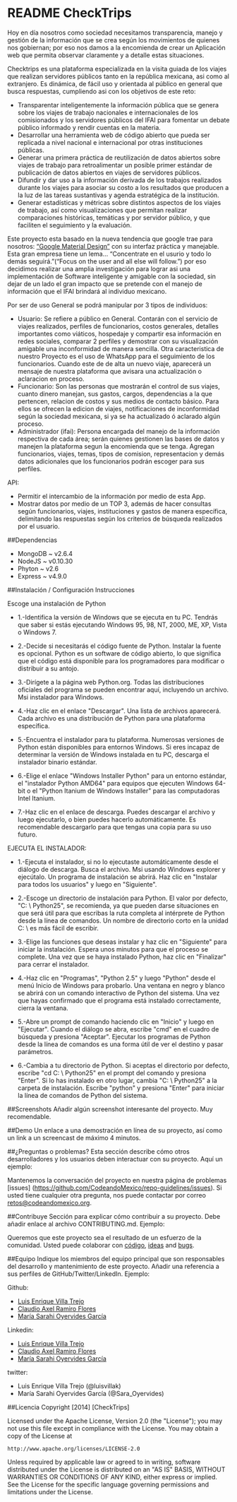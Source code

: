 
README CheckTrips
============

Hoy en día nosotros como sociedad necesitamos transparencia, manejo y gestión de la información que se crea según los movimientos de quienes nos gobiernan; por eso nos damos a la encomienda de crear un Aplicación web que permita observar claramente y a detalle estas situaciones.

Checktrips es una plataforma especializada en la visita guiada de los viajes que realizan servidores públicos tanto en la república mexicana, asi como al extranjero. Es dinámica, de fácil uso y  orientada al público en general que busca respuestas, cumpliendo asi con los objetivos de este reto:
- Transparentar inteligentemente la información pública que se genera sobre los viajes de trabajo nacionales e internacionales de los comisionados y los servidores públicos del IFAI para fomentar un debate público informado y rendir cuentas en la materia.
- Desarrollar una herramienta web de código abierto que pueda ser replicada a nivel nacional e internacional por otras instituciones públicas.
- Generar una primera práctica de reutilización de datos abiertos sobre viajes de trabajo para retroalimentar un posible primer estándar de publicación de datos abiertos en viajes de servidores públicos.
- Difundir y dar uso a la información derivada de los trabajos realizados durante los viajes para asociar su costo a los resultados que producen a la luz de las tareas sustantivas y agenda estratégica de la institución.
- Generar estadísticas y métricas sobre distintos aspectos de los viajes de trabajo, así como visualizaciones que permitan realizar comparaciones históricas, temáticas y por servidor público, y que faciliten el seguimiento y la evaluación.

Este proyecto esta basado en la nueva tendencia que google trae para nosotros: [“Google Material Design”]( http://www.google.com/design/spec/material-design/introduction.html#) con su interfaz práctica y manejable. Esta gran empresa tiene un lema… “Concentrate en el usurio y todo lo demás seguirá.”(“Focus on the user and all else will follow.”) por eso decidimos realizar una amplia investigación para lograr asi una implementación de Software inteligente y amigable con la sociedad, sin dejar de un lado el gran impacto que se pretende con el manejo de información que el IFAI brindará al individuo mexicano. 


Por ser de uso General se podrá manipular por 3 tipos de individuos:
- Usuario: Se refiere a público en General. Contarán con el servicio de viajes realizados, perfiles de funcionarios, costos generales, detalles importantes como viáticos, hospedaje y  compartir esa información en redes sociales, comparar 2 perfiles y demostrar con su visualización amigable una inconformidad de manera sencilla. Otra caracteristica de nuestro Proyecto es el uso de WhatsApp para el seguimiento de los funcionarios. Cuando este de de alta un nuevo viaje, aparecerá un mensaje de nuestra plataforma que avisara una actualización o aclaracion en proceso.
- Funcionario: Son las personas que mostrarán el control de sus viajes, cuanto dinero manejan, sus gastos, cargos, dependencias a la que pertencen, relacion de costos y sus medios de contacto básico. Para ellos se ofrecen la edicion de viajes, notificaciones de inconformidad según la sociedad mexicana, si ya se ha actualizado ó aclarado algún proceso.
- Administrador (ifai): Persona encargada del manejo de la información respectiva de cada área; serán quienes gestionen las bases de datos y manejen la plataforma segun la encomienda que se tenga. Agregan funcionarios, viajes, temas, tipos de comision, representacion y demás datos adicionales que los funcionarios podrán escoger para sus perfiles.

API:
- Permitir el intercambio de la información por medio de esta App.
- Mostrar datos por medio de un TOP 3, además de hacer consultas según funcionarios, viajes, instituciones y gastos de manera específica, delimitando las respuestas según los criterios de búsqueda realizados por el usuario.

##Dependencias
- MongoDB ~ v2.6.4
- NodeJS ~ v0.10.30
- Phyton ~ v2.6
- Express ~ v4.9.0



##Instalación / Configuración 
Instrucciones

Escoge una instalación de Python

- 1.-Identifica la versión de Windows que se ejecuta en tu PC. Tendrás que saber si estás ejecutando Windows 95, 98, NT, 2000, ME, XP, Vista o Windows 7.

- 2.-Decide si necesitarás el código fuente de Python. Instalar la fuente es opcional. Python es un software de código abierto, lo que significa que el código está disponible para los programadores para modificar o distribuir a su antojo.


- 3.-Dirígete a la página web Python.org. Todas las distribuciones oficiales del programa se pueden encontrar aquí, incluyendo un archivo. Msi instalador para Windows.

- 4.-Haz clic en el enlace "Descargar". Una lista de archivos aparecerá. Cada archivo es una distribución de Python para una plataforma específica.

- 5.-Encuentra el instalador para tu plataforma. Numerosas versiones de Python están disponibles para entornos Windows. Si eres incapaz de determinar la versión de Windows instalada en tu PC, descarga el instalador binario estándar.

- 6.-Elige el enlace "Windows Installer Python" para un entorno estándar, el "instalador Python AMD64" para equipos que ejecuten Windows 64-bit o el "Python Itanium de Windows Installer" para las computadoras Intel Itanium.

- 7.-Haz clic en el enlace de descarga. Puedes descargar el archivo y luego ejecutarlo, o bien puedes hacerlo automáticamente. Es recomendable descargarlo para que tengas una copia para su uso futuro.

EJECUTA EL INSTALADOR:

- 1.-Ejecuta el instalador, si no lo ejecutaste automáticamente desde el diálogo de descarga. Busca el archivo. Msi usando Windows explorer y ejecútalo. Un programa de instalación se abrirá. Haz clic en "Instalar para todos los usuarios" y luego en "Siguiente".

- 2.-Escoge un directorio de instalación para Python. El valor por defecto, "C: \ Python25", se recomienda, ya que pueden darse situaciones en que será útil para que escribas la ruta completa al intérprete de Python desde la línea de comandos. Un nombre de directorio corto en la unidad C: \ es más fácil de escribir.

- 3.-Elige las funciones que deseas instalar y haz clic en "Siguiente" para iniciar la instalación. Espera unos minutos para que el proceso se complete. Una vez que se haya instalado Python, haz clic en "Finalizar" para cerrar el instalador.

- 4.-Haz clic en "Programas", "Python 2.5" y luego "Python" desde el menú Inicio de Windows para probarlo. Una ventana en negro y blanco se abrirá con un comando interactivo de Python del sistema. Una vez que hayas confirmado que el programa está instalado correctamente, cierra la ventana.

- 5.-Abre un prompt de comando haciendo clic en "Inicio" y luego en "Ejecutar". Cuando el diálogo se abra, escribe "cmd" en el cuadro de búsqueda y presiona "Aceptar". Ejecutar los programas de Python desde la línea de comandos es una forma útil de ver el destino y pasar parámetros.

- 6.-Cambia a tu directorio de Python. Si aceptas el directorio por defecto, escribe "cd C: \ Python25" en el prompt del comando y presiona "Enter". Si lo has instalado en otro lugar, cambia "C: \ Python25" a la carpeta de instalación. Escribe "python" y presiona "Enter" para iniciar la línea de comandos de Python del sistema.

##Screenshots
Añadir algún screenshot interesante del proyecto. Muy recomendable.

##Demo
Un enlace a una demostración en línea de su proyecto, así como un link a un screencast de máximo 4 minutos.

##¿Preguntas o problemas? 
Esta sección describe cómo otros desarrolladores y los usuarios deben interactuar con su proyecto. Aquí un ejemplo:

Mantenemos la conversación del proyecto en nuestra página de problemas [issues] (https://github.com/CodeandoMexico/repo-guidelines/issues). Si usted tiene cualquier otra pregunta, nos puede contactar por correo <retos@codeandomexico.org>.

##Contribuye
Sección para explicar cómo contribuir a su proyecto. Debe añadir enlace al archivo CONTRIBUTING.md. Ejemplo:

Queremos que este proyecto sea el resultado de un esfuerzo de la comunidad. Usted puede colaborar con [código](https://github.com/CodeandoMexico/repo-guidelines/pulls), [ideas](https://github.com/CodeandoMexico/repo-guidelines/issues) and [bugs](https://github.com/CodeandoMexico/repo-guidelines/issues).

##Equipo
Indique los miembros del equipo principal que son responsables del desarrollo y mantenimiento de este proyecto. Añadir una referencia a sus perfiles de GitHub/Twitter/LinkedIn. Ejemplo:

Github: 
- [Luis Enrique Villa Trejo](https://github.com/LuisEnVilla)
- [Claudio Axel Ramiro Flores](https://github.com/AxelRamiro)
- [María Sarahi Oyervides García](https://github.com/SaraOyervides)

Linkedin:
- [Luis Enrique Villa Trejo](https://mx.linkedin.com/pub/luis-enrique-villa/82/328/7aa)
- [Claudio Axel Ramiro Flores](https://mx.linkedin.com/pub/axel-ramiro/a4/921/a2)
- [María Sarahi Oyervides García](https://mx.linkedin.com/pub/sara-oyervides/a5/602/716/)
 
twitter:
- Luis Enrique Villa Trejo (@luisvillak)
- María Sarahi Oyervides García (@Sara_Oyervides)



##Licencia
Copyright [2014] [CheckTrips]

Licensed under the Apache License, Version 2.0 (the "License");
you may not use this file except in compliance with the License.
You may obtain a copy of the License at

    http://www.apache.org/licenses/LICENSE-2.0

Unless required by applicable law or agreed to in writing, software
distributed under the License is distributed on an "AS IS" BASIS,
WITHOUT WARRANTIES OR CONDITIONS OF ANY KIND, either express or implied.
See the License for the specific language governing permissions and
limitations under the License.
